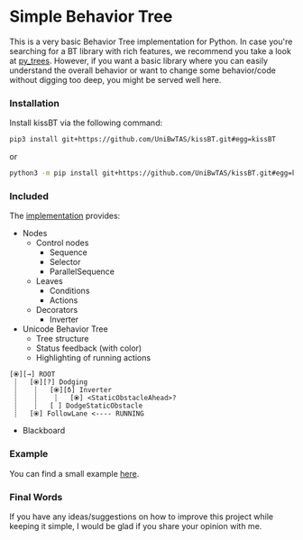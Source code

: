 # Simple Behavior Tree

This is a very basic Behavior Tree implementation for Python. 
In case you're searching for a BT library with rich features, we recommend you take a look at [py_trees](https://py-trees.readthedocs.io/en/devel/index.html).
However, if you want a basic library where you can easily understand the overall behavior or want to change some behavior/code without digging too deep, you might be served well here.

### Installation

Install kissBT via the following command:

```bash
pip3 install git+https://github.com/UniBwTAS/kissBT.git#egg=kissBT
```

or

```bash
python3 -m pip install git+https://github.com/UniBwTAS/kissBT.git#egg=kissBT
```


### Included

The [implementation](kissBT/core/behavior_tree.py) provides:

- Nodes
  - Control nodes
    - Sequence
    - Selector
    - ParallelSequence 
  - Leaves
    - Conditions
    - Actions
  - Decorators
    - Inverter
- Unicode Behavior Tree
  - Tree structure
  - Status feedback (with color)
  - Highlighting of running actions

``` 
[⦿][→] ROOT
 ┊   [⦿][?] Dodging
 ┊    ┊   [⦿][δ] Inverter
 ┊    ┊    ┊   [⦿] <StaticObstacleAhead>?
 ┊    ┊   [ ] DodgeStaticObstacle
 ┊   [⦿] FollowLane <---- RUNNING
```

- Blackboard

### Example

You can find a small example [here](kissBT/examples/example_autonomous_driving.py).

### Final Words

If you have any ideas/suggestions on how to improve this project while keeping it simple, I would be glad if you share your opinion with me.
